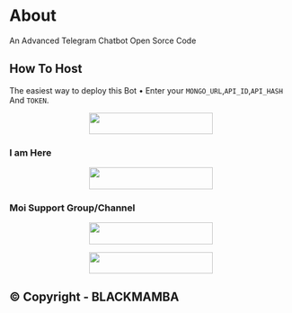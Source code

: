 # About
An Advanced Telegram Chatbot Open Sorce Code
## How To Host
The easiest way to deploy this Bot
• Enter your ```MONGO_URL```,```API_ID```,```API_HASH``` And ```TOKEN```.
<p align="center"><a href="https://heroku.com/deploy?template=https://github.com/FantasticSukhi/Chatbot"> <img src="https://img.shields.io/badge/Deploy%20To%20Heroku-black?style=for-the-badge&logo=heroku" width="220" height="38.45"/></a></p>
 
### I am Here

<p align="center"><a href="https://t.me/MAMBA_AI_CHATBOT"> <img src="https://img.shields.io/badge/Telegram%20Bot-pink?style=for-the-badge" width="220" height="38.45"/></a></p>

### Moi Support Group/Channel 

<p align="center"><a href="https://t.me/MAMBA_KI_DUNIYA"> <img src="https://img.shields.io/badge/%20Mamba%20Support-pink?style=for-the-badge" width="220" height="38.45"/></a></p>

<p align="center"><a href="https://t.me/MAMBA_BOTS"> <img src="https://img.shields.io/badge/%20Mamba%20Channel-blue?style=for-the-badge" width="220" height="38.45"/></a></p>

## © Copyright - BLACKMAMBA
